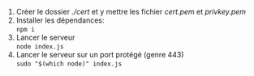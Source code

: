 1. Créer le dossier *./cert* et y mettre les fichier *cert.pem* et *privkey.pem*
1. Installer les dépendances:  
`npm i`
1. Lancer le serveur  
`node index.js`
1. Lancer le serveur sur un port protégé (genre 443)  
`sudo "$(which node)" index.js`
